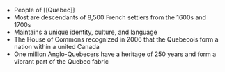 - People of [[Quebec]]
- Most are descendants of 8,500 French settlers from the 1600s and 1700s
- Maintains a unique identity, culture, and language
- The House of Commons recognized in 2006 that the Quebecois form a nation within a united Canada
- One million Anglo-Quebecers have a heritage of 250 years and form a vibrant part of the Quebec fabric